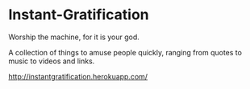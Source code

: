 Instant-Gratification
=====================

Worship the machine, for it is your god.

A collection of things to amuse people quickly, ranging from quotes to music to videos and links.

http://instantgratification.herokuapp.com/
